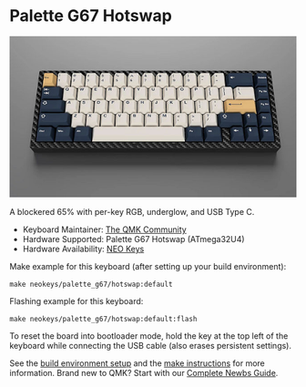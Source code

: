 # Palette G67 Hotswap

![Palette G67 Carbon](https://raw.githubusercontent.com/noroadsleft/qmk_images/master/keyboards/neokeys/palette_g67/PaletteCarbonG67.jpg)

A blockered 65% with per-key RGB, underglow, and USB Type C.

* Keyboard Maintainer: [The QMK Community](https://github.com/qmk)
* Hardware Supported: Palette G67 Hotswap (ATmega32U4)
* Hardware Availability: [NEO Keys](https://www.neokeys.net/)

Make example for this keyboard (after setting up your build environment):

    make neokeys/palette_g67/hotswap:default

Flashing example for this keyboard:

    make neokeys/palette_g67/hotswap:default:flash

To reset the board into bootloader mode, hold the key at the top left of the keyboard while connecting the USB cable (also erases persistent settings).

See the [build environment setup](https://docs.qmk.fm/#/getting_started_build_tools) and the [make instructions](https://docs.qmk.fm/#/getting_started_make_guide) for more information. Brand new to QMK? Start with our [Complete Newbs Guide](https://docs.qmk.fm/#/newbs).
